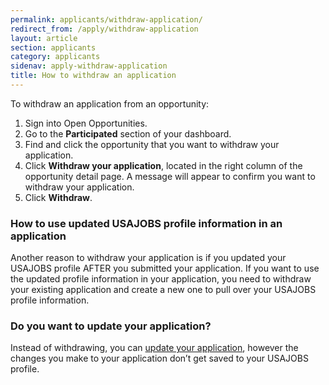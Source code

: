 ```yaml
---
permalink: applicants/withdraw-application/
redirect_from: /apply/withdraw-application
layout: article
section: applicants
category: applicants
sidenav: apply-withdraw-application
title: How to withdraw an application
---
```


To withdraw an application from an opportunity:

1. Sign into Open Opportunities.
2. Go to the **Participated** section of your dashboard.
3. Find and click the opportunity that you want to withdraw your application.
4. Click **Withdraw your application**, located in the right column of the opportunity detail page. A message will appear to confirm you want to withdraw your application.
5. Click **Withdraw**.

### How to use updated USAJOBS profile information in an application

Another reason to withdraw your application is if you updated your USAJOBS profile AFTER you submitted your application. If you want to use the updated profile information in your application, you need to withdraw your existing application and create a new one to pull over your USAJOBS profile information.

### Do you want to update your application?

Instead of withdrawing, you can [update your application](update-application.md), however the changes you make to your application don’t get saved to your USAJOBS profile.
